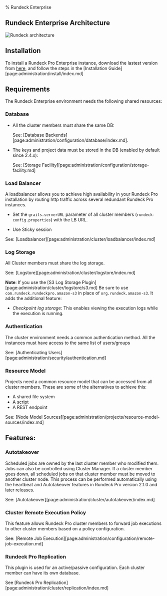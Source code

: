 % Rundeck Enterprise

## Rundeck Enterprise Architecture
![Rundeck architecture](../../figures/architecture.png)

## Installation
To install a Rundeck Pro Enterprise instance, download the lastest version from [here](https://download.rundeck.com/versions.html), and follow the steps in the [Installation Guide][page:administration/install/index.md]

## Requirements
The Rundeck Enterprise environment needs the following shared resources:

### Database 
* All the cluster members must share the same DB:

  See: [Database Backends][page:administration/configuration/database/index.md].

* The keys and project data must be stored in the DB (enabled by default since 2.4.x):

  See: [Storage Facility][page:administration/configuration/storage-facility.md]

### Load Balancer
A loadbalancer allows you to achieve high availability in your Rundeck Pro installation by routing http traffic across several redundant Rundeck Pro instances.

* Set the `grails.serverURL` parameter of all cluster members (`rundeck-config.properties`) with the LB URL.

* Use Sticky session

See: [Loadbalancer][page:administration/cluster/loadbalancer/index.md]

### Log Storage
All Cluster members must share the log storage. 

See: [Logstore][page:administration/cluster/logstore/index.md]

**Note**: If you use the [S3 Log Storage Plugin][page:administration/cluster/logstore/s3.md] Be sure to use `com.rundeck.rundeckpro.amazon-s3` in place of `org.rundeck.amazon-s3`. It adds the additional feature:

* *Checkpoint log storage*:  This enables viewing the execution logs while the execution is running.

### Authentication
The cluster environment needs a common authentication method. All the instances must have access to the same list of users/groups

See: [Authenticating Users][page:administration/security/authentication.md]

### Resource Model
Projects need a common resource model that can be accessed from all cluster members. These are some of the alternatives to achieve this: 

 * A shared file system
 * A script 
 * A REST endpoint

See: [Node Model Sources][page:administration/projects/resource-model-sources/index.md]

## Features:

### Autotakeover
Scheduled jobs are owned by the last cluster member who modified them. Jobs can also be controlled using Cluster Manager. If a cluster member goes down, all scheduled jobs on that cluster member must be moved to another cluster node. This process can be performed automatically using the heartbeat and Autotakeover features in Rundeck Pro version 2.1.0 and later releases.

See: [Autotakeover][page:administration/cluster/autotakeover/index.md]

### Cluster Remote Execution Policy
This feature allows Rundeck Pro cluster members to forward job executions to other cluster members based on a policy configuration.

See: [Remote Job Execution][page:administration/configuration/remote-job-execution.md]

### Rundeck Pro Replication
This plugin is used for an active/passive configuration. Each cluster member can have its own database. 

See [Rundeck Pro Replication][page:administration/cluster/replication/index.md]
